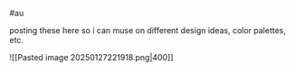 #au 

posting these here so i can muse on different design ideas, color palettes, etc.

![[Pasted image 20250127221918.png|400]]
